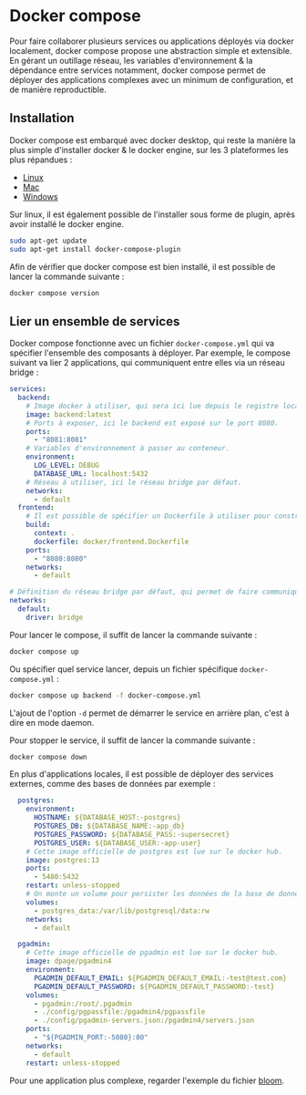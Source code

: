 # Docker compose

Pour faire collaborer plusieurs services ou applications déployés via docker localement, docker compose propose une abstraction simple et extensible. En gérant un outillage réseau, les variables d'environnement & la dépendance entre services notamment, docker compose permet de déployer des applications complexes avec un minimum de configuration, et de manière reproductible.

## Installation

Docker compose est embarqué avec docker desktop, qui reste la manière la plus simple d'installer docker & le docker engine, sur les 3 plateformes les plus répandues :

- [Linux](https://docs.docker.com/desktop/setup/install/linux/)
- [Mac](https://docs.docker.com/desktop/setup/install/mac/)
- [Windows](https://docs.docker.com/desktop/setup/install/windows/)


Sur linux, il est également possible de l'installer sous forme de plugin, après avoir installé le docker engine.

```bash
sudo apt-get update
sudo apt-get install docker-compose-plugin
```

Afin de vérifier que docker compose est bien installé, il est possible de lancer la commande suivante :

```bash
docker compose version
```

## Lier un ensemble de services

Docker compose fonctionne avec un fichier `docker-compose.yml` qui va spécifier l'ensemble des composants à déployer. Par exemple, le compose suivant va lier 2 applications, qui communiquent entre elles via un réseau bridge :

```yaml
services:
  backend:
    # Image docker à utiliser, qui sera ici lue depuis le registre local d'images, ou depuis le docker hub si l'image n'est pas présente localement.
    image: backend:latest
    # Ports à exposer, ici le backend est exposé sur le port 8080.
    ports:
      - "8081:8081"
    # Variables d'environnement à passer au conteneur.
    environment:
      LOG_LEVEL: DEBUG
      DATABASE_URL: localhost:5432
    # Réseau à utiliser, ici le réseau bridge par défaut.
    networks:
      - default
  frontend:
    # Il est possible de spécifier un Dockerfile à utiliser pour construire l'image, ici depuis le répertoire courant.
    build:
      context: .
      dockerfile: docker/frontend.Dockerfile
    ports:
      - "8080:8080"
    networks:
      - default

# Définition du réseau bridge par défaut, qui permet de faire communiquer les services entre eux.
networks:
  default:
    driver: bridge
```

Pour lancer le compose, il suffit de lancer la commande suivante :

```bash
docker compose up
```

Ou spécifier quel service lancer, depuis un fichier spécifique `docker-compose.yml` :

```bash
docker compose up backend -f docker-compose.yml
```

L'ajout de l'option `-d` permet de démarrer le service en arrière plan, c'est à dire en mode daemon.

Pour stopper le service, il suffit de lancer la commande suivante :

```bash
docker compose down
```

En plus d'applications locales, il est possible de déployer des services externes, comme des bases de données par exemple :

```yaml
  postgres:
    environment:
      HOSTNAME: ${DATABASE_HOST:-postgres}
      POSTGRES_DB: ${DATABASE_NAME:-app_db}
      POSTGRES_PASSWORD: ${DATABASE_PASS:-supersecret}
      POSTGRES_USER: ${DATABASE_USER:-app-user}
    # Cette image officielle de postgres est lue sur le docker hub.
    image: postgres:13
    ports:
      - 5480:5432
    restart: unless-stopped
    # On monte un volume pour persister les données de la base de données, et pouvoir récupérer les données après un redémarrage.
    volumes:
      - postgres_data:/var/lib/postgresql/data:rw
    networks:
      - default

  pgadmin:
    # Cette image officielle de pgadmin est lue sur le docker hub.
    image: dpage/pgadmin4
    environment:
      PGADMIN_DEFAULT_EMAIL: ${PGADMIN_DEFAULT_EMAIL:-test@test.com}
      PGADMIN_DEFAULT_PASSWORD: ${PGADMIN_DEFAULT_PASSWORD:-test}
    volumes:
      - pgadmin:/root/.pgadmin
      - ./config/pgpassfile:/pgadmin4/pgpassfile
      - ./config/pgadmin-servers.json:/pgadmin4/servers.json
    ports:
      - "${PGADMIN_PORT:-5080}:80"
    networks:
      - default
    restart: unless-stopped
```

Pour une application plus complexe, regarder l'exemple du fichier [bloom](./examples/docker_compose/bloom.yaml).
